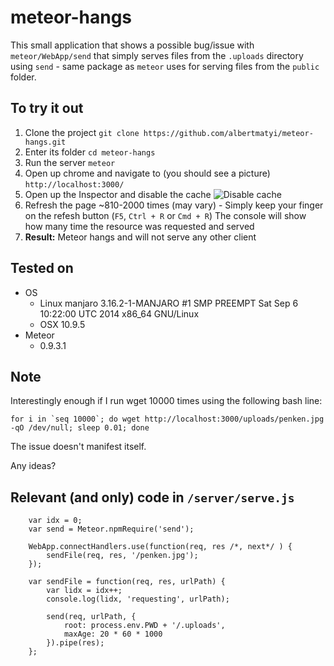 meteor-hangs
============

This small application that shows a possible bug/issue with `meteor/WebApp/send` that simply serves files from the `.uploads` directory using `send` - same package as `meteor` uses for serving files from the `public` folder.

## To try it out

1. Clone the project
        `git clone https://github.com/albertmatyi/meteor-hangs.git`
1. Enter its folder
        `cd meteor-hangs`
1. Run the server
        `meteor`
1. Open up chrome and navigate to (you should see a picture)
        `http://localhost:3000/`
1. Open up the Inspector and disable the cache
    ![Disable cache](http://i.imgur.com/NuATTPq.png)
1. Refresh the page ~810-2000 times (may vary) - Simply keep your finger on the refesh button (`F5`, `Ctrl + R` or `Cmd + R`)
     The console will show how many time the resource was requested and served
1. **Result:** Meteor hangs and will not serve any other client


## Tested on

* OS
  * Linux manjaro 3.16.2-1-MANJARO #1 SMP PREEMPT Sat Sep 6 10:22:00 UTC 2014 x86_64 GNU/Linux
  * OSX 10.9.5
* Meteor
  * 0.9.3.1



## Note

Interestingly enough if I run wget 10000 times using the following bash line:

    for i in `seq 10000`; do wget http://localhost:3000/uploads/penken.jpg -qO /dev/null; sleep 0.01; done

The issue doesn't manifest itself.

Any ideas?

## Relevant (and only) code in `/server/serve.js`

		var idx = 0;
		var send = Meteor.npmRequire('send');

		WebApp.connectHandlers.use(function(req, res /*, next*/ ) {
		    sendFile(req, res, '/penken.jpg');
		});

		var sendFile = function(req, res, urlPath) {
		    var lidx = idx++;
		    console.log(lidx, 'requesting', urlPath);

		    send(req, urlPath, {
		        root: process.env.PWD + '/.uploads',
		        maxAge: 20 * 60 * 1000
		    }).pipe(res);
		};

